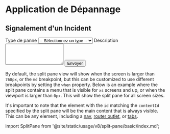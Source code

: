 <div class="header">
  <h1>Application de Dépannage</h1>
</div>
<div class="container">
  <div class="section">
    <h2>Signalement d'un Incident</h2>
    <form>
      <label for="incident-type">Type de panne</label>
      <select id="incident-type" name="incident-type" required>
        <option value="">-- Sélectionnez un type --</option>
        <option value="Plomberie">Plomberie</option>
        <option value="Électricité">Électricité</option>
        <option value="Chauffage">Chauffage</option>
        <option value="Autre">Autre</option>
      </select>
      <label for="incident-description">Description</label>
      <textarea id="incident-description" name="incident-description" rows="4" required></textarea>
      <button type="submit">Envoyer</button>
    </form>
  </div>
</div>


By default, the split pane view will show when the screen is larger than `768px`, or the `md` breakpoint, but this can be customized to use different breakpoints by setting the `when` property. Below is an example where the split pane contains a menu that is visible for `xs` screens and up, or when the viewport is larger than `0px`. This will show the split pane for all screen sizes.

It's important to note that the element with the `id` matching the `contentId` specified by the split pane will be the main content that is always visible. This can be any element, including a [nav](../api/nav.md), [router outlet](../api/router-outlet.md), or [tabs](../api/tabs.md).

import SplitPane from '@site/static/usage/v8/split-pane/basic/index.md';

<SplitPane />
